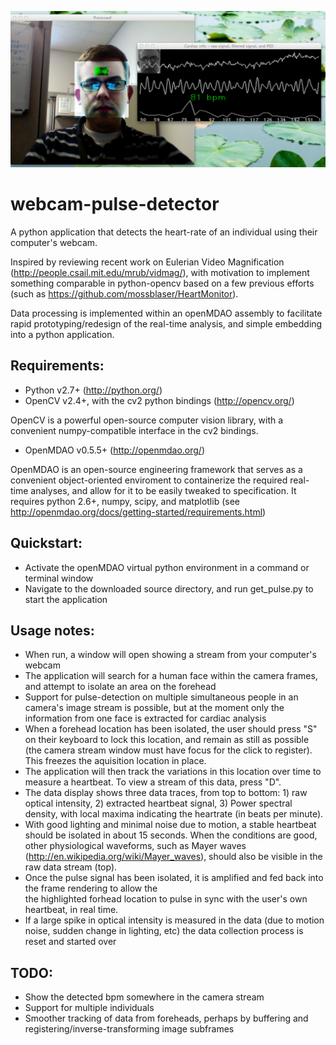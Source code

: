 ![Alt text](screenshot.png "Screenshot")

webcam-pulse-detector
=====================

A python application that detects the heart-rate of an individual using their 
computer's webcam.

Inspired by reviewing recent work on Eulerian Video Magnification (http://people.csail.mit.edu/mrub/vidmag/), 
with motivation to implement something comparable in python-opencv based on a few previous efforts (such as 
https://github.com/mossblaser/HeartMonitor).

Data processing is implemented within an openMDAO assembly to facilitate rapid prototyping/redesign of the real-time 
analysis, and simple embedding into a python application.

Requirements:
---------------

- Python v2.7+ (http://python.org/)
- OpenCV v2.4+, with the cv2 python bindings (http://opencv.org/)
 
OpenCV is a powerful open-source computer vision library, with a convenient 
numpy-compatible interface in the cv2 bindings.

- OpenMDAO v0.5.5+ (http://openmdao.org/)

OpenMDAO is an open-source engineering framework that serves as a convenient 
object-oriented enviroment to containerize the required real-time analyses, and 
allow for it to be easily tweaked to specification.
It requires python 2.6+, numpy, scipy, and matplotlib 
(see http://openmdao.org/docs/getting-started/requirements.html)

Quickstart:
------------
- Activate the openMDAO virtual python environment in a command or terminal window
- Navigate to the downloaded source directory, and run get_pulse.py to start the application

Usage notes:
----------
- When run, a window will open showing a stream from your computer's webcam
- The application will search for a human face within the camera frames, and 
attempt to isolate an area on the forehead
- Support for pulse-detection on multiple simultaneous people in an camera's 
image stream is possible, but at the moment only the information from one face 
is extracted for cardiac analysis
- When a forehead location has been isolated, the user should press "S" on their 
keyboard to lock this location, and remain as still as possible (the camera 
stream window must have focus for the click to register). This freezes the aquisition location in place.
- The application will then track the variations in this location over time to 
measure a heartbeat. To view a stream of this data, press "D".
- The data display shows three data traces, from top to bottom: 1) raw optical 
intensity, 2) extracted heartbeat signal, 3) Power spectral density, with local 
maxima indicating the heartrate (in beats per minute). 
- With good lighting and minimal noise due to motion, a stable heartbeat should be 
isolated in about 15 seconds. When the conditions are good, other physiological waveforms, such as Mayer waves 
(http://en.wikipedia.org/wiki/Mayer_waves), should also be visible in the raw data stream (top).
- Once the pulse signal has been isolated, it is amplified and fed back into the frame rendering to allow the  
the highlighted forhead location to pulse in sync with the user's own heartbeat, in real time.
- If a large spike in optical intensity is measured in the data (due to motion 
noise, sudden change in lighting, etc) the data collection process is reset and 
started over

TODO:
------
- Show the detected bpm somewhere in the camera stream
- Support for multiple individuals
- Smoother tracking of data from foreheads, perhaps by buffering and registering/inverse-transforming image subframes

